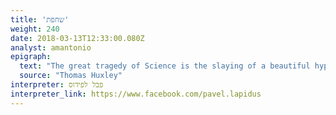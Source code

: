 ```yaml
---
title: 'שחפת'
weight: 240
date: 2018-03-13T12:33:00.080Z
analyst: amantonio
epigraph:
  text: "The great tragedy of Science is the slaying of a beautiful hypothesis by an ugly fact."
  source: "Thomas Huxley"
interpreter: פבל לפידוס
interpreter_link: https://www.facebook.com/pavel.lapidus
---
```

